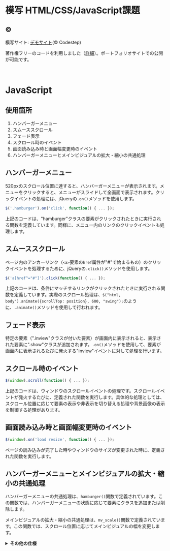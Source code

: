 #  模写 HTML/CSS/JavaScript課題

## ©️

模写サイト: [デモサイト](https://code-step.com/demo/html/gallery/)(© Codestep)

著作権フリーのコードを利用しました（[詳細](https://code-step.com/coding-copyright/)）。ポートフォリオサイトでの公開が可能です。

<br>

# JavaScript

## 使用箇所
1. ハンバーガーメニュー
2. スムーススクロール
3. フェード表示
4. スクロール時のイベント
5. 画面読み込み時と画面幅変更時のイベント
6. ハンバーガーメニューとメインビジュアルの拡大・縮小の共通処理

## ハンバーガーメニュー
520pxのスクロール位置に達すると、ハンバーガーメニューが表示されます。メニューをクリックすると、メニューがスライドして全画面で表示されます。クリックイベントの処理には、jQueryの`.on()`メソッドを使用します。

```js
$('.hamburger').on('click', function() { ... });
```

上記のコードは、"hamburger"クラスの要素がクリックされたときに実行される関数を定義しています。同様に、メニュー内のリンクのクリックイベントも処理します。

## スムーススクロール
ページ内のアンカーリンク（`<a>`要素の`href`属性が"#"で始まるもの）のクリックイベントを処理するために、jQueryの`.click()`メソッドを使用します。

```js
$('a[href^="#"]').click(function() { ... });
```

上記のコードは、条件にマッチするリンクがクリックされたときに実行される関数を定義しています。実際のスクロール処理は、`$("html, body").animate({scrollTop: position}, 600, "swing");`のように、`.animate()`メソッドを使用して行われます。

## フェード表示
特定の要素（".inview"クラスが付いた要素）が画面内に表示されると、表示された要素に".show"クラスが追加されます。`.on()`メソッドを使用して、要素が画面内に表示されるたびに発火する"inview"イベントに対して処理を行います。

## スクロール時のイベント
```js
$(window).scroll(function() { ... });
```

上記のコードは、ウィンドウのスクロールイベントの処理です。スクロールイベントが発火するたびに、定義された関数を実行します。具体的な処理としては、スクロール位置に応じて要素の表示や非表示を切り替える処理や背景画像の表示を制御する処理があります。

## 画面読み込み時と画面幅変更時のイベント
```js
$(window).on('load resize', function() { ... });
```

ページの読み込みが完了した時やウィンドウのサイズが変更された時に、定義された関数を実行します。

## ハンバーガーメニューとメインビジュアルの拡大・縮小の共通処理
ハンバーガーメニューの共通処理は、`hamburger()`関数で定義されています。この関数では、ハンバーガーメニューの状態に応じて要素にクラスを追加または削除します。

メインビジュアルの拡大・縮小の共通処理は、`mv_scale()`関数で定義されています。この関数では、スクロール位置に応じてメインビジュアルの幅を変更します。

<details><summary><b>その他の仕様</b></summary><div>

```
フォント
Google Fonts: Source Sans Pro

メインビジュアル
PC: 下にスクロールすると画像を拡大
スマホ: 画像を縮小

サイドボタン（PCのみ）
GALLERYタイトルが画面下にきたタイミングで、右から左へスライドして右下に表示します。ACCESSタイトルが画面下にきたタイミングで、スライドして非表示にします。

ACCESSの背景画像
ACCESSタイトルが画面下にきたタイミングで、背景画像を切り替えます。
CONTACTタイトルが画面下にきたタイミングで、背景画像を戻します。

CONTACTのボタン
ホバー時に、透過をかけて矢印を右へ動かします。スマホの場合は矢印を表示しません。

レスポンシブ
ブレークポイント: 900px
```
</div></details>
